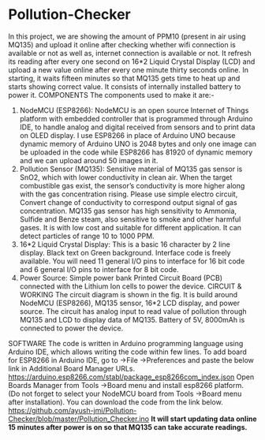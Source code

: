 # Pollution-Checker
In this project, we are showing the amount of PPM10 (present in air using MQ135) and upload it online after checking whether wifi connection is available or not as well as,  internet connection is available or not. It refresh its reading after every one second on 16*2 Liquid Crystal Display (LCD) and upload a new value online after every one minute thirty seconds online. In starting, it waits fifteen minutes so that MQ135 gets time to heat up and starts showing correct value. It consists of internally installed battery to power it.
COMPONENTS
The components used to make it are:-
1)	NodeMCU (ESP8266): NodeMCU is an open source Internet of Things platform with embedded controller that is programmed through Arduino IDE, to handle analog and digital received from sensors and to print data on OLED display. I use ESP8266 in place of Arduino UNO because dynamic memory of Arduino UNO is 2048 bytes and only one image can be uploaded in the code while ESP8266 has 81920 of dynamic memory and we can upload around 50 images in it.
2)	Pollution Sensor (MQ135): Sensitive material of MQ135 gas sensor is SnO2, which with lower conductivity in clean air. When the target combustible gas exist, the sensor’s conductivity is more higher along with the gas concentration rising. Please use simple electro circuit, Convert change of conductivity to correspond output signal of gas concentration. MQ135 gas sensor has high sensitivity to Ammonia, Sulfide and Benze steam, also sensitive to smoke and other harmful gases. It is with low cost and suitable for different application. It can detect particles of range 10 to 1000 PPM.
3)	16*2 Liquid Crystal Display: This is a basic 16 character by 2 line display. Black text on Green background. Interface code is freely available. You will need 11 general I/O pins to interface for 16 bit code and 6 general I/O pins to interface for 8 bit code.
4)	Power Source: Simple power bank Printed Circuit Board (PCB) connected with the Lithium Ion cells to power the device.
CIRCUIT & WORKING
The circuit diagram is shown in the fig. It is build around NodeMCU (ESP8266), MQ135 sensor, 16*2 LCD display, and power source.
 The circuit has analog input to read value of pollution through MQ135 and LCD to display data of MQ135.
Battery of 5V, 8000mAh is connected to power the device.
 
SOFTWARE
The code is written in Arduino programming language using Arduino IDE, which allows writing the code within few lines. 
To add board for ESP8266 in Arduino IDE, go to ->File ->Preferences and paste the below link in Additional Board Manager URLs.
https://arduino.esp8266.com/stabl/package_esp8266com_index.json
Open Boards Manager from Tools ->Board menu and install esp8266 platform. (Do not forget to select your NodeMCU board from Tools ->Board menu after installation).
You can download the code from the link below.
https://github.com/ayush-jmi/Pollution-Checker/blob/master/Pollution_Checker.ino
**It will start updating data online 15 minutes after power is on so that MQ135 can take accurate readings.**
